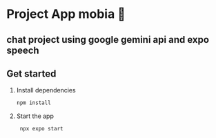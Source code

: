 # Project App mobia 👋

## chat project using google gemini api and expo speech

## Get started

1. Install dependencies

   ```bash
   npm install
   ```

2. Start the app

   ```bash
    npx expo start
   ```

